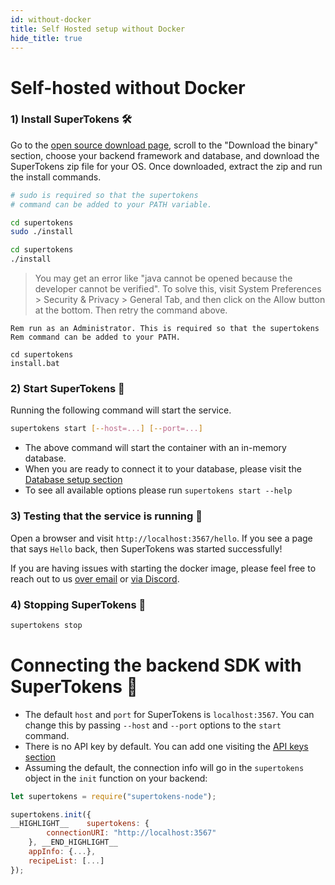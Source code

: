 ```yaml
---
id: without-docker
title: Self Hosted setup without Docker
hide_title: true
---
```


<!-- COPY DOCS -->
<!-- ./community/supertokens-core/self-hosted/without-docker.md -->

# Self-hosted without Docker

### 1) Install SuperTokens 🛠️
Go to the [open source download page](/use-oss), scroll to the "Download the binary" section, choose your backend framework and database, and download the SuperTokens zip file for your OS. Once downloaded, extract the zip and run the install commands.

<!--DOCUSAURUS_CODE_TABS-->
<!--Linux-->
```bash
# sudo is required so that the supertokens 
# command can be added to your PATH variable.

cd supertokens
sudo ./install
```

<!--Mac-->
```bash
cd supertokens
./install
```

> You may get an error like "java cannot be opened because the developer cannot be verified". To solve this, visit System Preferences > Security & Privacy > General Tab, and then click on the Allow button at the bottom. Then retry the command above.

<!--Windows-->
```batch
Rem run as an Administrator. This is required so that the supertokens 
Rem command can be added to your PATH.

cd supertokens
install.bat
```
<!--END_DOCUSAURUS_CODE_TABS-->


### 2) Start SuperTokens 🚀
Running the following command will start the service.
```bash
supertokens start [--host=...] [--port=...]
```
- The above command will start the container with an in-memory database.
- When you are ready to connect it to your database, please visit the [Database setup section](../database-setup/mysql)
- To see all available options please run `supertokens start --help`


### 3) Testing that the service is running 🤞
Open a browser and visit `http://localhost:3567/hello`. If you see a page that says `Hello` back, then SuperTokens was started successfully!

If you are having issues with starting the docker image, please feel free to reach out to us [over email](mailto:founders@supertokens.io) or [via Discord](https://supertokens.io/discord).


### 4) Stopping SuperTokens 🛑
```bash
supertokens stop
```

# Connecting the backend SDK with SuperTokens 🔌
- The default `host` and `port` for SuperTokens is `localhost:3567`. You can change this by passing `--host` and `--port` options to the `start` command. 
- There is no API key by default. You can add one visiting the [API keys section](../../common-customizations/core/api-keys)
- Assuming the default, the connection info will go in the `supertokens` object in the `init` function on your backend:

<!--DOCUSAURUS_CODE_TABS-->
<!--NodeJS-->

```js
let supertokens = require("supertokens-node");

supertokens.init({
__HIGHLIGHT__    supertokens: {
        connectionURI: "http://localhost:3567"
    }, __END_HIGHLIGHT__
    appInfo: {...},
    recipeList: [...]
});
```
<!--END_DOCUSAURUS_CODE_TABS-->
